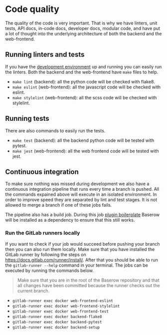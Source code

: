 # Code quality

The quality of the code is very important. That is why we have linters, unit tests, API
docs, in-code docs, developer docs, modular code, and have put a lot of thought into the 
underlying architecture of both the backend and the web-frontend.

## Running linters and tests

If you have the [development environment](./development-environment.md) up and running
you can easily run the linters. Both the backend and the web-frontend have `make` files
to help.

* `make lint` (backend): all the python code will be checked with flake8.
* `make eslint` (web-frontend): all the javascript code will be checked with eslint.
* `make stylelint` (web-frontend): all the scss code will be checked with stylelint.

## Running tests

There are also commands to easily run the tests.

* `make test` (backend): all the backend python code will be tested with pytest.
* `make jest` (web-frontend): all the web frontend code will be tested with jest.

## Continuous integration

To make sure nothing was missed during development we also have a continuous 
integration pipeline that runs every time a branch is pushed. All the commands expained 
above will execute in an isolated environment. In order to improve speed
they are separated by lint and test stages. It is not allowed to merge a branch if 
one of these jobs fails.

The pipeline also has a build job. During this job
[plugin boilerplate](../plugins/boilerplate.md) Baserow will be installed as a 
dependency to ensure that this still works.

### Run the GitLab runners locally

If you want to check if your job would succeed before pushing your branch then you can 
also run them locally. Make sure that you have installed the GitLab runner by following
the steps on https://docs.gitlab.com/runner/install/. After that you should be able to
run the `gitlab-runner --help` command in your terminal. The jobs can be executed by 
running the commands below.

> Make sure that you are in the root of the Baserow repository and that all changes 
> have been committed because the runner checks out the current branch.

* `gitlab-runner exec docker web-frontend-eslint`
* `gitlab-runner exec docker web-frontend-stylelint` 
* `gitlab-runner exec docker web-frontend-test`
* `gitlab-runner exec docker backend-flake8`
* `gitlab-runner exec docker backend-pytest` 
* `gitlab-runner exec docker backend-setup` 

